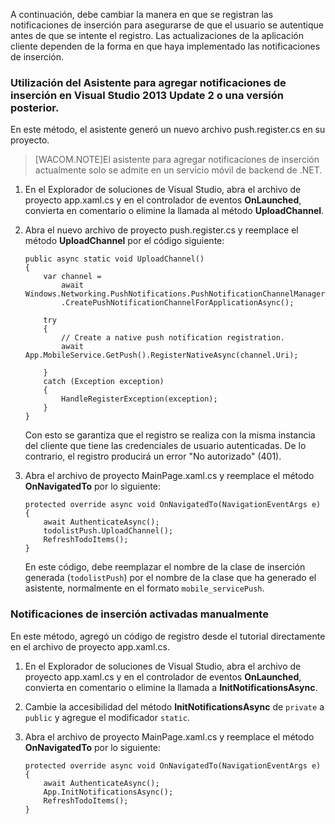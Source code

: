 A continuación, debe cambiar la manera en que se registran las notificaciones de inserción para asegurarse de que el usuario se autentique antes de que se intente el registro. Las actualizaciones de la aplicación cliente dependen de la forma en que haya implementado las notificaciones de inserción.

### Utilización del Asistente para agregar notificaciones de inserción en Visual Studio 2013 Update 2 o una versión posterior.

En este método, el asistente generó un nuevo archivo push.register.cs en su proyecto.

> [WACOM.NOTE]El asistente para agregar notificaciones de inserción actualmente solo se admite en un servicio móvil de backend de .NET.

1.  En el Explorador de soluciones de Visual Studio, abra el archivo de proyecto app.xaml.cs y en el controlador de eventos **OnLaunched**, convierta en comentario o elimine la llamada al método **UploadChannel**.

2.  Abra el nuevo archivo de proyecto push.register.cs y reemplace el método **UploadChannel** por el código siguiente:

        public async static void UploadChannel()
        {
            var channel = 
                await Windows.Networking.PushNotifications.PushNotificationChannelManager
                .CreatePushNotificationChannelForApplicationAsync();

            try
            {
                // Create a native push notification registration.
                await App.MobileService.GetPush().RegisterNativeAsync(channel.Uri);             

            }
            catch (Exception exception)
            {
                HandleRegisterException(exception);
            }
        }

    Con esto se garantiza que el registro se realiza con la misma instancia del cliente que tiene las credenciales de usuario autenticadas. De lo contrario, el registro producirá un error "No autorizado" (401).

3.  Abra el archivo de proyecto MainPage.xaml.cs y reemplace el método **OnNavigatedTo** por lo siguiente:

        protected override async void OnNavigatedTo(NavigationEventArgs e)
        {
            await AuthenticateAsync();            
            todolistPush.UploadChannel();
            RefreshTodoItems();
        }

    En este código, debe reemplazar el nombre de la clase de inserción generada (`todolistPush`) por el nombre de la clase que ha generado el asistente, normalmente en el formato `mobile_servicePush`.

### Notificaciones de inserción activadas manualmente

En este método, agregó un código de registro desde el tutorial directamente en el archivo de proyecto app.xaml.cs.

1.  En el Explorador de soluciones de Visual Studio, abra el archivo de proyecto app.xaml.cs y en el controlador de eventos **OnLaunched**, convierta en comentario o elimine la llamada a **InitNotificationsAsync**.

2.  Cambie la accesibilidad del método **InitNotificationsAsync** de `private` a `public` y agregue el modificador `static`.

3.  Abra el archivo de proyecto MainPage.xaml.cs y reemplace el método **OnNavigatedTo** por lo siguiente:

        protected override async void OnNavigatedTo(NavigationEventArgs e)
        {
            await AuthenticateAsync();            
            App.InitNotificationsAsync();
            RefreshTodoItems();
        }


